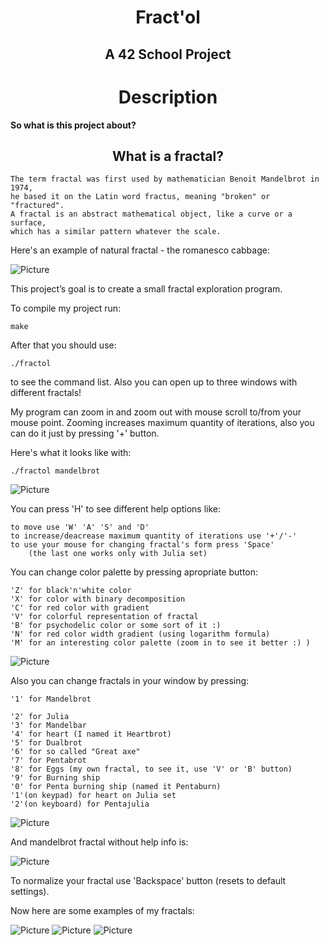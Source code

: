 <h1 align="center">Fract'ol</h1>
<h2 align="center">A 42 School Project</h2>

<h1 align="center">Description</h1>

<strong align="center">So what is this project about?</strong>  
<h2 align="center">What is a fractal?</h1>

	The term fractal was first used by mathematician Benoit Mandelbrot in 1974,
	he based it on the Latin word fractus, meaning "broken" or "fractured".
	A fractal is an abstract mathematical object, like a curve or a surface,
	which has a similar pattern whatever the scale.  

Here's an example of natural fractal - the romanesco cabbage:

![Picture](https://github.com/ZeTRoY/fractol/blob/master/Images/The_Romanesco_Cabbage.png?raw=true)

This project’s goal is to create a small fractal exploration program.  

To compile my project run:

	make

After that you should use: 

	./fractol

to see the command list. Also you can open up to three windows with different fractals!

My program can zoom in and zoom out with mouse scroll to/from your mouse point.
Zooming increases maximum quantity of iterations, also you can do it just by pressing '+' button.  

Here's what it looks like with:

	./fractol mandelbrot

![Picture](https://github.com/ZeTRoY/fractol/blob/master/Images/Mandelbrot_wasd.png?raw=true)

You can press 'H' to see different help options like:

	to move use 'W' 'A' 'S' and 'D'
	to increase/deacrease maximum quantity of iterations use '+'/'-'
	to use your mouse for changing fractal's form press 'Space'
		(the last one works only with Julia set)

You can change color palette by pressing apropriate button:

	'Z' for black'n'white color
	'X' for color with binary decomposition
	'C' for red color with gradient
	'V' for colorful representation of fractal
	'B' for psychodelic color or some sort of it :)
	'N' for red color width gradient (using logarithm formula)
	'M' for an interesting color palette (zoom in to see it better :) )

![Picture](https://github.com/ZeTRoY/fractol/blob/master/Images/Mandelbrot_colors.png?raw=true)

Also you can change fractals in your window by pressing:

	'1' for Mandelbrot

	'2' for Julia
	'3' for Mandelbar
	'4' for heart (I named it Heartbrot)
	'5' for Dualbrot
	'6' for so called "Great axe"
	'7' for Pentabrot
	'8' for Eggs (my own fractal, to see it, use 'V' or 'B' button)
	'9' for Burning ship
	'0' for Penta burning ship (named it Pentaburn)
	'1'(on keypad) for heart on Julia set
	'2'(on keyboard) for Pentajulia

![Picture](https://github.com/ZeTRoY/fractol/blob/master/Images/Mandelbrot_fractals.png?raw=true)

And mandelbrot fractal without help info is:

![Picture](https://github.com/ZeTRoY/fractol/blob/master/Images/Mandelbrot_w_o_help.png?raw=true)

To normalize your fractal use 'Backspace' button (resets to default settings).

Now here are some examples of my fractals:

![Picture](https://github.com/ZeTRoY/fractol/blob/master/Images/Julia.png?raw=true)
![Picture](https://github.com/ZeTRoY/fractol/blob/master/Images/Burning_ship.png?raw=true)
![Picture](https://github.com/ZeTRoY/fractol/blob/master/Images/Pentabrot_colorful.png?raw=true)